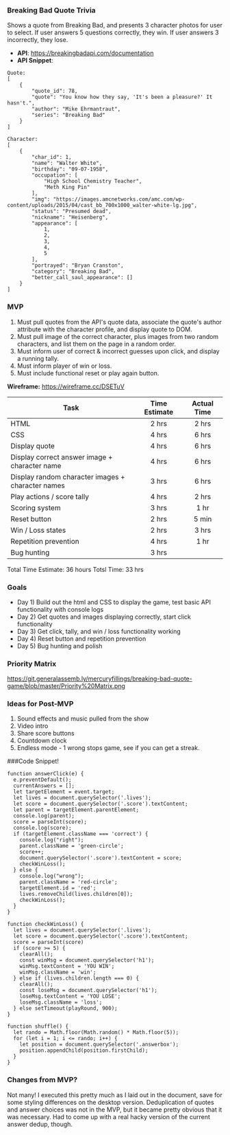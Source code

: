 ### Breaking Bad Quote Trivia
Shows a quote from Breaking Bad, and presents 3 character photos for user to select. If user answers 5 questions correctly, they win. If user answers 3 incorrectly, they lose.
- **API**: https://breakingbadapi.com/documentation
- **API Snippet**: 

```
Quote: 
[
    {
        "quote_id": 78,
        "quote": "You know how they say, 'It's been a pleasure?' It hasn't.",
        "author": "Mike Ehrmantraut",
        "series": "Breaking Bad"
    }
]
    
Character: 
[
    {
        "char_id": 1,
        "name": "Walter White",
        "birthday": "09-07-1958",
        "occupation": [
            "High School Chemistry Teacher",
            "Meth King Pin"
        ],
        "img": "https://images.amcnetworks.com/amc.com/wp-content/uploads/2015/04/cast_bb_700x1000_walter-white-lg.jpg",
        "status": "Presumed dead",
        "nickname": "Heisenberg",
        "appearance": [
            1,
            2,
            3,
            4,
            5
        ],
        "portrayed": "Bryan Cranston",
        "category": "Breaking Bad",
        "better_call_saul_appearance": []
    }
]
```


### MVP

1) Must pull quotes from the API's quote data, associate the quote's author attribute with the character profile, and display quote to DOM. 
2) Must pull image of the correct character, plus images from two random characters, and list them on the page in a random order.
3) Must inform user of correct & incorrect guesses upon click, and display a running tally.
4) Must inform player of win or loss.
5) Must include functional reset or play again button.

**Wireframe:** https://wireframe.cc/DSETuV

| Task          | Time Estimate | Actual Time |
| ------------- |:-------------:|:------------:|
| HTML          | 2 hrs | 2 hrs|
| CSS           | 4 hrs | 6 hrs |
| Display quote | 4 hrs | 6 hrs |
| Display correct answer image + character name | 4 hrs | 6 hrs |
| Display random character images + character names | 3 hrs | 6 hrs |
| Play actions / score tally | 4 hrs | 2 hrs |
| Scoring system | 3 hrs | 1 hr | 
| Reset button | 2 hrs | 5 min |
| Win / Loss states | 2 hrs | 3 hrs |
| Repetition prevention | 4 hrs | 1 hr |
| Bug hunting | 3 hrs |

Total Time Estimate: 36 hours
Totsl Time: 33 hrs

### Goals
* Day 1) Build out the html and CSS to display the game, test basic API functionality with console logs
* Day 2) Get quotes and images displaying correctly, start click functionality 
* Day 3) Get click, tally, and win / loss functionality working
* Day 4) Reset button and repetition prevention
* Day 5) Bug hunting and polish


### Priority Matrix

https://git.generalassemb.ly/mercuryfillings/breaking-bad-quote-game/blob/master/Priority%20Matrix.png



### Ideas for Post-MVP

1) Sound effects and music pulled from the show
2) Video intro
3) Share score buttons
4) Countdown clock
5) Endless mode - 1 wrong stops game, see if you can get a streak.

###Code Snippet!
```
function answerClick(e) {
  e.preventDefault();
  currentAnswers = [];
  let targetElement = event.target;
  let lives = document.querySelector('.lives');
  let score = document.querySelector('.score').textContent;
  let parent = targetElement.parentElement;
  console.log(parent);
  score = parseInt(score);
  console.log(score);
  if (targetElement.className === 'correct') {
    console.log("right");
    parent.className = 'green-circle';
    score++;
    document.querySelector('.score').textContent = score;
    checkWinLoss();
  } else {
    console.log("wrong");
    parent.className = 'red-circle';
    targetElement.id = 'red';
    lives.removeChild(lives.children[0]);
    checkWinLoss();
  }
}

function checkWinLoss() {
  let lives = document.querySelector('.lives');
  let score = document.querySelector('.score').textContent;
  score = parseInt(score)
  if (score >= 5) {
    clearAll();
    const winMsg = document.querySelector('h1');
    winMsg.textContent = 'YOU WIN';
    winMsg.className = 'win';
  } else if (lives.children.length === 0) {
    clearAll();
    const loseMsg = document.querySelector('h1');
    loseMsg.textContent = 'YOU LOSE';
    loseMsg.className = 'loss';
  } else setTimeout(playRound, 900);
}

function shuffle() {
  let rando = Math.floor(Math.random() * Math.floor(5));
  for (let i = 1; i <= rando; i++) {
    let position = document.querySelector('.answerbox');
    position.appendChild(position.firstChild);
  }
}
```

### Changes from MVP?
Not many! I executed this pretty much as I laid out in the document, save for some styling differences on the desktop version. Deduplication of quotes and answer choices was not in the MVP, but it became pretty obvious that it was necessary. Had to come up with a real hacky version of the current answer dedup, though.
